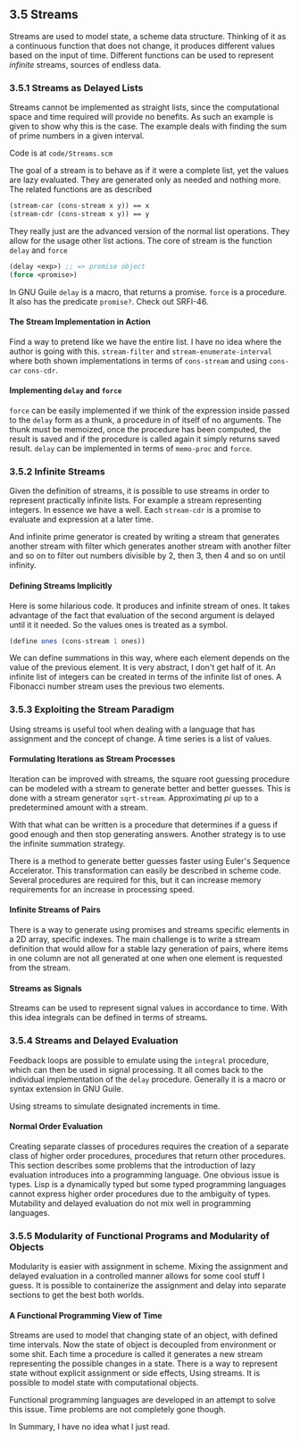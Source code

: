 ## 3.5 Streams

Streams are used to model state, a scheme data structure. Thinking of it as a
continuous function that does not change, it produces different values based on
the input of time. Different functions can be used to represent *infinite* streams,
sources of endless data.

### 3.5.1 Streams as Delayed Lists

Streams cannot be implemented as straight lists, since the computational space
and time required will provide no benefits. As such an example is given to show
why this is the case. The example deals with finding the sum of prime numbers in
a given interval.

Code is at `code/Streams.scm`

The goal of a stream is to behave as if it were a complete list, yet the values
are lazy evaluated. They are generated only as needed and nothing more. The related
functions are as described

```scheme
(stream-car (cons-stream x y)) == x
(stream-cdr (cons-stream x y)) == y
```

They really just are the advanced version of the normal list operations. They allow
for the usage other list actions. The core of stream is the function `delay` and
`force`

```scheme
(delay <exp>) ;; => promise object
(force <promise>) 
```

In GNU Guile `delay` is a macro, that returns a promise. `force` is a procedure.
It also has the predicate `promise?`. Check out SRFI-46.

#### The Stream Implementation in Action

Find a way to pretend like we have the entire list. I have no idea where the author
is going with this. `stream-filter` and `stream-enumerate-interval` where both
shown implementations in terms of `cons-stream` and using `cons-car` `cons-cdr`.

#### Implementing `delay` and `force`

`force` can be easily implemented if we think of the expression inside passed
to the `delay` form as a thunk, a procedure in of itself of no arguments.
The thunk must be memoized, once the procedure has been computed, the result is
saved and if the procedure is called again it simply returns saved result.
`delay` can be implemented in terms of `memo-proc` and `force`.

### 3.5.2 Infinite Streams

Given the definition of streams, it is possible to use streams in order to represent
practically infinite lists. For example a stream representing integers. In essence
we have a well. Each `stream-cdr` is a promise to evaluate and expression at a
later time.

And infinite prime generator is created by writing a stream that generates another
stream with filter which generates another stream with another filter and so on
to filter out numbers divisible by 2, then 3, then 4 and so on until infinity.

#### Defining Streams Implicitly

Here is some hilarious code. It produces and infinite stream of ones. It takes
advantage of the fact that evaluation of the second argument is delayed until it
it needed. So the values ones is treated as a symbol.

```scheme
(define ones (cons-stream 1 ones))
```

We can define summations in this way, where each element depends on the value
of the previous element. It is very abstract, I don't get half of it. An infinite
list of integers can be created in terms of the infinite list of ones. A Fibonacci
number stream uses the previous two elements.

### 3.5.3 Exploiting the Stream Paradigm

Using streams is useful tool when dealing with a language that has assignment
and the concept of change. A time series is a list of values.

#### Formulating Iterations as Stream Processes

Iteration can be improved with streams, the square root guessing procedure can be
modeled with a stream to generate better and better guesses. This is done with
a stream generator `sqrt-stream`. Approximating *pi* up to a predetermined amount
with a stream. 

With that what can be written is a procedure that determines if a guess if good
enough and then stop generating answers. Another strategy is to use the infinite
summation strategy.

There is a method to generate better guesses faster using Euler's Sequence Accelerator.
This transformation can easily be described in scheme code. Several procedures
are required for this, but it can increase memory requirements for an increase
in processing speed.

#### Infinite Streams of Pairs

There is a way to generate using promises and streams specific elements in
a 2D array, specific indexes. The main challenge is to write a stream definition
that would allow for a stable lazy generation of pairs, where items in one column
are not all generated at one when one element is requested from the stream.

#### Streams as Signals

Streams can be used to represent signal values in accordance to time. With this
idea integrals can be defined in terms of streams.

### 3.5.4 Streams and Delayed Evaluation

Feedback loops are possible to emulate using the `integral` procedure, which can
then be used in signal processing. It all comes back to the individual implementation
of the `delay` procedure. Generally it is a macro or syntax extension in GNU Guile.

Using streams to simulate designated increments in time.

#### Normal Order Evaluation

Creating separate classes of procedures requires the creation of a separate
class of higher order procedures, procedures that return other procedures. This
section describes some problems that the introduction of lazy evaluation introduces
into a programming language. One obvious issue is types. Lisp is a dynamically typed
but some typed programming languages cannot express higher order procedures due
to the ambiguity of types. Mutability and delayed evaluation do not mix well in
programming languages.

### 3.5.5 Modularity of Functional Programs and Modularity of Objects

Modularity is easier with assignment in scheme. Mixing the assignment and delayed
evaluation in a controlled manner allows for some cool stuff I guess. It is possible
to containerize the assignment and delay into separate sections to get the best
both worlds.

#### A Functional Programming View of Time

Streams are used to model that changing state of an object, with defined time
intervals. Now the state of object is decoupled from environment or some shit.
Each time a procedure is called it generates a new stream representing the possible
changes in a state. There is a way to represent state without explicit assignment
or side effects, Using streams. It is possible to model state with computational
objects.

Functional programming languages are developed in an attempt to solve this issue.
Time problems are not completely gone though.

In Summary, I have no idea what I just read.
